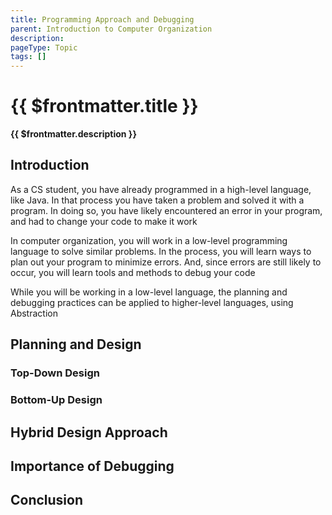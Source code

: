 ```yaml
---
title: Programming Approach and Debugging
parent: Introduction to Computer Organization
description: 
pageType: Topic
tags: []
---
```


# {{ $frontmatter.title }}
**{{ $frontmatter.description }}**

<KeyConcepts :ConceptArray= "[
{
  Concept:'Planning and Design',
  Details:'There are many different ways to plan and build software. Top-Down and Bottom-Up are the two (2) general approaches that drive most other approaches'
},
{  
  Concept:'Hybrid Design Approach',
  Details:'When learning a new programming language or new capabilities of one you already know, using top-down and bottom-up together may help understand new things' 
},
{  
  Concept:'Debugging',
  Details:'Using print statements to see what is and is not working in you program is helpful, but time-consuming. Using built-in debugging capabilities, you more easily see happening as your code executes...and find those bugs' 
}
]" />

## Introduction

As a CS student, you have already programmed in a high-level language, like Java. In that process you have taken a problem and solved it with a program. In doing so, you have likely encountered an error in your program, and had to change your code to make it work

In computer organization, you will work in a low-level programming language to solve similar problems. In the process, you will learn ways to plan out your program to minimize errors. And, since errors are still likely to occur, you will learn tools and methods to debug your code

While you will be working in a low-level language, the planning and debugging practices can be applied to higher-level languages, using Abstraction

## Planning and Design

### Top-Down Design

### Bottom-Up Design

## Hybrid Design Approach 

## Importance of Debugging

## Conclusion